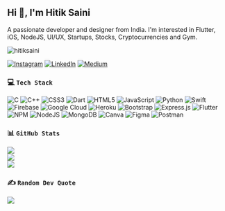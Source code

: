 
<h2 align="left">Hi 👋, I'm Hitik Saini</h2>
<p align="" widht="300">A passionate developer and designer from India. I'm interested in Flutter, iOS, NodeJS, UI/UX, Startups, Stocks, Cryptocurrencies and Gym.</p>
<p align="left"> <img src="https://komarev.com/ghpvc/?username=hitiksaini" alt="hitiksaini" /> </p>

[![Instagram](https://img.shields.io/badge/Instagram-%23E4405F.svg?logo=Instagram&logoColor=white)](https://instagram.com/hitik.saini) [![LinkedIn](https://img.shields.io/badge/LinkedIn-%230077B5.svg?logo=linkedin&logoColor=white)](https://linkedin.com/in/hitik-saini-042691193/) [![Medium](https://img.shields.io/badge/Medium-12100E?logo=medium&logoColor=white)](https://medium.com/@hitiksaini) 

### 💻 `Tech Stack`
![C](https://img.shields.io/badge/c-%2300599C.svg?style=flat&logo=c&logoColor=white) ![C++](https://img.shields.io/badge/c++-%2300599C.svg?style=flat&logo=c%2B%2B&logoColor=white) ![CSS3](https://img.shields.io/badge/css3-%231572B6.svg?style=flat&logo=css3&logoColor=white) ![Dart](https://img.shields.io/badge/dart-%230175C2.svg?style=flat&logo=dart&logoColor=white) ![HTML5](https://img.shields.io/badge/html5-%23E34F26.svg?style=flat&logo=html5&logoColor=white) ![JavaScript](https://img.shields.io/badge/javascript-%23323330.svg?style=flat&logo=javascript&logoColor=%23F7DF1E) ![Python](https://img.shields.io/badge/python-3670A0?style=flat&logo=python&logoColor=ffdd54) ![Swift](https://img.shields.io/badge/swift-F54A2A?style=flat&logo=swift&logoColor=white) ![Firebase](https://img.shields.io/badge/firebase-%23039BE5.svg?style=flat&logo=firebase) ![Google Cloud](https://img.shields.io/badge/Google%20Cloud-%234285F4.svg?style=flat&logo=google-cloud&logoColor=white) ![Heroku](https://img.shields.io/badge/heroku-%23430098.svg?style=flat&logo=heroku&logoColor=white) ![Bootstrap](https://img.shields.io/badge/bootstrap-%23563D7C.svg?style=flat&logo=bootstrap&logoColor=white) ![Express.js](https://img.shields.io/badge/express.js-%23404d59.svg?style=flat&logo=express&logoColor=%2361DAFB) ![Flutter](https://img.shields.io/badge/Flutter-%2302569B.svg?style=flat&logo=Flutter&logoColor=white) ![NPM](https://img.shields.io/badge/NPM-%23000000.svg?style=flat&logo=npm&logoColor=white) ![NodeJS](https://img.shields.io/badge/node.js-6DA55F?style=flat&logo=node.js&logoColor=white) ![MongoDB](https://img.shields.io/badge/MongoDB-%234ea94b.svg?style=flat&logo=mongodb&logoColor=white) ![Canva](https://img.shields.io/badge/Canva-%2300C4CC.svg?style=flat&logo=Canva&logoColor=white) 	![Figma](https://img.shields.io/badge/figma-%23F24E1E.svg?style=flat&logo=figma&logoColor=white) ![Postman](https://img.shields.io/badge/Postman-FF6C37?style=flat&logo=postman&logoColor=white)

### 📊 `GitHub Stats`
![](https://github-readme-stats.vercel.app/api?username=hitiksaini&theme=dark&hide_border=true&include_all_commits=true&count_private=true)<br/>
![](https://github-readme-streak-stats.herokuapp.com/?user=hitiksaini&theme=dark&hide_border=true)<br/>
![](https://github-profile-trophy.vercel.app/?username=hitiksaini&theme=onestar&no-frame=true&no-bg=true&margin-w=4)

### ✍️ `Random Dev Quote`
![](https://quotes-github-readme.vercel.app/api?type=horizontal&theme=dark)
